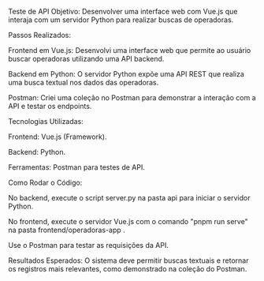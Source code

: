 Teste de API
Objetivo: Desenvolver uma interface web com Vue.js que interaja com um servidor Python para realizar buscas de operadoras.

Passos Realizados:

Frontend em Vue.js: Desenvolvi uma interface web que permite ao usuário buscar operadoras utilizando uma API backend.

Backend em Python: O servidor Python expõe uma API REST que realiza uma busca textual nos dados das operadoras.

Postman: Criei uma coleção no Postman para demonstrar a interação com a API e testar os endpoints.

Tecnologias Utilizadas:

Frontend: Vue.js (Framework).

Backend: Python.

Ferramentas: Postman para testes de API.

Como Rodar o Código:

No backend, execute o script server.py na pasta api para iniciar o servidor Python.

No frontend, execute o servidor Vue.js com o comando "pnpm run serve" na pasta frontend/operadoras-app .

Use o Postman para testar as requisições da API.

Resultados Esperados: O sistema deve permitir buscas textuais e retornar os registros mais relevantes, como demonstrado na coleção do Postman.